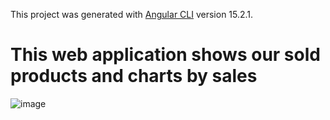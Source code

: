 

This project was generated with [Angular CLI](https://github.com/angular/angular-cli) version 15.2.1.


# This web application shows our sold products and charts by sales

![image](https://user-images.githubusercontent.com/93291077/222747518-ef289723-bb9f-45ba-898e-efb2a3152367.png)
